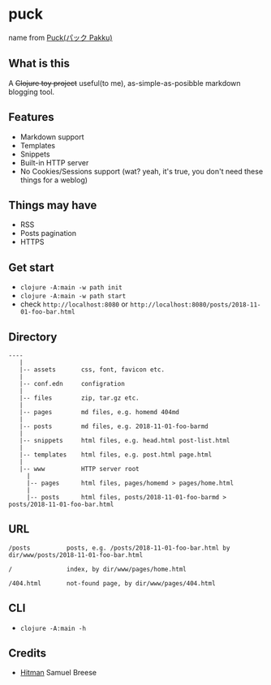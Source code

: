 puck
====

name from [Puck(パック Pakku)](https://en.wikipedia.org/wiki/List_of_Berserk_characters#Puck)

What is this
------------
A ~~Clojure toy project~~ useful(to me), as-simple-as-posibble markdown blogging tool.

Features
--------
- Markdown support
- Templates
- Snippets
- Built-in HTTP server
- No Cookies/Sessions support (wat? yeah, it's true, you don't need these things for a weblog)

Things may have
---------------
- RSS
- Posts pagination
- HTTPS

Get start
---------
- `clojure -A:main -w path init`
- `clojure -A:main -w path start`
- check `http://localhost:8080` or `http://localhost:8080/posts/2018-11-01-foo-bar.html`

Directory
---------
```
----
   |
   |-- assets       css, font, favicon etc.
   |
   |-- conf.edn     configration
   |
   |-- files        zip, tar.gz etc.
   |
   |-- pages        md files, e.g. homemd 404md
   |
   |-- posts        md files, e.g. 2018-11-01-foo-barmd
   |
   |-- snippets     html files, e.g. head.html post-list.html
   |
   |-- templates    html files, e.g. post.html page.html
   |
   |-- www          HTTP server root
     |
     |-- pages      html files, pages/homemd > pages/home.html
     |
     |-- posts      html files, posts/2018-11-01-foo-barmd > posts/2018-11-01-foo-bar.html
```

URL
---
```
/posts          posts, e.g. /posts/2018-11-01-foo-bar.html by dir/www/posts/2018-11-01-foo-bar.html

/               index, by dir/www/pages/home.html

/404.html       not-found page, by dir/www/pages/404.html
```

CLI
---
- `clojure -A:main -h`

Credits
-------
- [Hitman](https://github.com/chameco/Hitman) Samuel Breese
